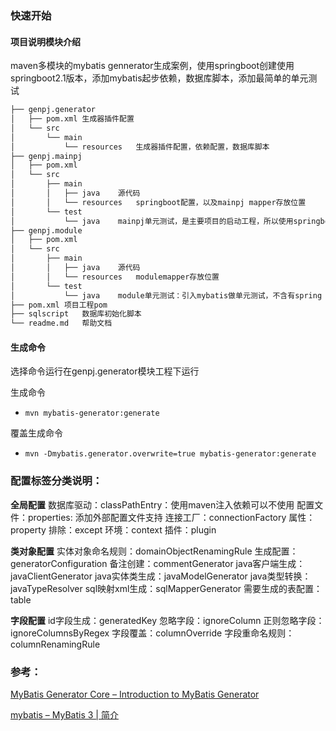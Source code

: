 ### 快速开始
#### 项目说明模块介绍
maven多模块的mybatis gennerator生成案例，使用springboot创建使用springboot2.1版本，添加mybatis起步依赖，数据库脚本，添加最简单的单元测试
```sh
├── genpj.generator
│   ├── pom.xml 生成器插件配置
│   └── src
│       └── main
│           └── resources   生成器插件配置，依赖配置，数据库脚本
├── genpj.mainpj
│   ├── pom.xml
│   └── src
│       ├── main
│       │   ├── java    源代码
│       │   └── resources   springboot配置，以及mainpj mapper存放位置
│       └── test
│           └── java    mainpj单元测试，是主要项目的启动工程，所以使用springboot进行单元测试
├── genpj.module
│   ├── pom.xml
│   └── src
│       ├── main
│       │   ├── java    源代码
│       │   └── resources   modulemapper存放位置
│       └── test
│           └── java    module单元测试：引入mybatis做单元测试，不含有spring
├── pom.xml 项目工程pom
├── sqlscript   数据库初始化脚本
└── readme.md   帮助文档
```

#### 生成命令
选择命令运行在genpj.generator模块工程下运行

生成命令
* ``mvn mybatis-generator:generate``

覆盖生成命令
* ``mvn -Dmybatis.generator.overwrite=true mybatis-generator:generate``

### 配置标签分类说明：
**全局配置**
数据库驱动：classPathEntry：使用maven注入依赖可以不使用
配置文件：properties: 添加外部配置文件支持
连接工厂：connectionFactory
属性：property
排除：except
环境：context
插件：plugin

**类对象配置**
实体对象命名规则：domainObjectRenamingRule
生成配置：generatorConfiguration
备注创建：commentGenerator
java客户端生成：javaClientGenerator
java实体类生成：javaModelGenerator
java类型转换：javaTypeResolver
sql映射xml生成：sqlMapperGenerator
需要生成的表配置：table

**字段配置**
id字段生成：generatedKey
忽略字段：ignoreColumn
正则忽略字段：ignoreColumnsByRegex
字段覆盖：columnOverride
字段重命名规则：columnRenamingRule

### 参考：
[MyBatis Generator Core – Introduction to MyBatis Generator](http://www.mybatis.org/generator/index.html)

[mybatis – MyBatis 3 | 简介](http://www.mybatis.org/mybatis-3/zh/index.html)

